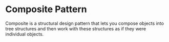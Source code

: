 # Composite Pattern

Composite is a structural design pattern that lets you compose objects into tree structures and then work with these structures as if they were individual objects.

